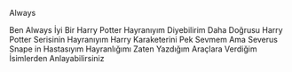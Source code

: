 Always

Ben Always İyi Bir Harry Potter Hayranıyım Diyebilirim Daha Doğrusu Harry Potter Serisinin Hayranıyım Harry Karaketerini Pek Sevmem Ama Severus Snape in Hastasıyım
Hayranlığımı Zaten Yazdığım Araçlara Verdiğim İsimlerden Anlayabilirsiniz
